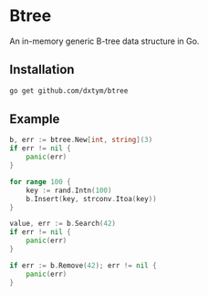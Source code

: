 # Btree

An in-memory generic B-tree data structure in Go.

## Installation

```bash
go get github.com/dxtym/btree
```

## Example

```go
b, err := btree.New[int, string](3)
if err != nil {
    panic(err)
}

for range 100 {
    key := rand.Intn(100)
    b.Insert(key, strconv.Itoa(key))
}

value, err := b.Search(42)
if err != nil {
    panic(err)
}

if err := b.Remove(42); err != nil {
    panic(err)
}
```